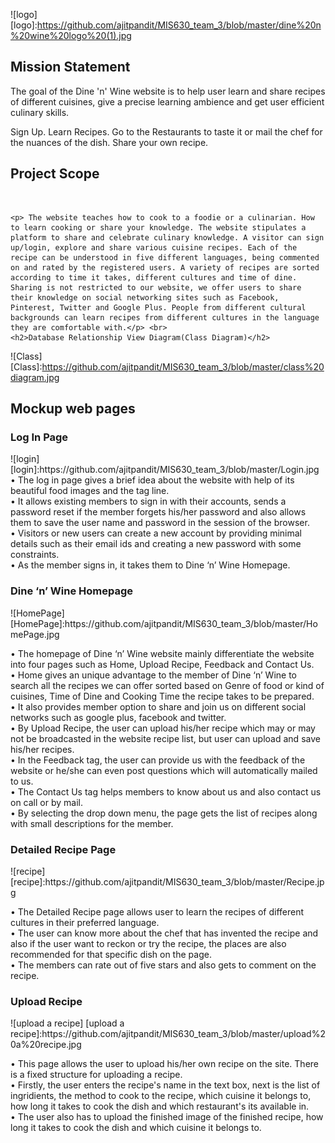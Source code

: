 
![logo]
[logo]:https://github.com/ajitpandit/MIS630_team_3/blob/master/dine%20n%20wine%20logo%20(1).jpg

<h2>Mission Statement</h2>
<p>
The goal of the Dine 'n' Wine website is to help user learn and share recipes of different cuisines, give a precise learning ambience and get user efficient culinary skills.  

Sign Up.
Learn Recipes.
Go to the Restaurants to taste it or mail the chef for the nuances of the dish. 
Share your own recipe.
</p>

<h2>Project Scope</h2><br>

	<p>	The website teaches how to cook to a foodie or a culinarian. How to learn cooking or share your knowledge. The website stipulates a platform to share and celebrate culinary knowledge. A visitor can sign up/login, explore and share various cuisine recipes. Each of the recipe can be understood in five different languages, being commented on and rated by the registered users. A variety of recipes are sorted according to time it takes, different cultures and time of dine. Sharing is not restricted to our website, we offer users to share their knowledge on social networking sites such as Facebook, Pinterest, Twitter and Google Plus. People from different cultural backgrounds can learn recipes from different cultures in the language they are comfortable with.</p> <br>
	<h2>Database Relationship View Diagram(Class Diagram)</h2>
![Class]
[Class]:https://github.com/ajitpandit/MIS630_team_3/blob/master/class%20diagram.jpg
<h2>Mockup web pages </h2>
	
<h3>Log In Page</h3>
![login]
[login]:https://github.com/ajitpandit/MIS630_team_3/blob/master/Login.jpg 
•	The log in page gives a brief idea about the website with help of its beautiful food images and the tag line.<br>
•	It allows existing members to sign in with their accounts, sends a password reset if the member forgets his/her password and also allows them to save the user name and password in the session of the browser. <br>
•	Visitors or new users can create a new account by providing minimal details such as their email ids and creating a new password with some constraints.<br>
•	As the member signs in, it takes them to Dine ‘n’ Wine Homepage.<br>



<h3>Dine ‘n’ Wine Homepage</h3>
![HomePage]
[HomePage]:https://github.com/ajitpandit/MIS630_team_3/blob/master/HomePage.jpg

•	The homepage of Dine ‘n’ Wine website mainly differentiate the website into four pages such as Home, Upload Recipe, Feedback and Contact Us.<br>
•	Home gives an unique advantage to the member of Dine ‘n’ Wine to search all the recipes we can offer sorted based on Genre of food or kind of cuisines, Time of Dine and Cooking Time the recipe takes to be prepared. <br>
•	It also provides member option to share and join us on different social networks such as google plus, facebook and twitter. <br>
•	By Upload Recipe, the user can upload his/her recipe which may or may not be broadcasted in the website recipe list, but user can upload and save his/her recipes. <br>
•	In the Feedback tag, the user can provide us with the feedback of the website or he/she can even post questions which will automatically mailed to us.<br>
•	The Contact Us tag helps members to know about us and also contact us on call or by mail.<br>
•	By selecting the drop down menu, the page gets the list of recipes along with small descriptions for the member.<br>
   


<h3> Detailed Recipe Page </h3> 
![recipe]
[recipe]:https://github.com/ajitpandit/MIS630_team_3/blob/master/Recipe.jpg

•	The Detailed Recipe page allows user to learn the recipes of different cultures in their preferred language. <br>
•	The user can know more about the chef that has invented the recipe and also if the user want to reckon or try the recipe, the places are also recommended for that specific dish on the page. <br>
•	The members can rate out of five stars and also gets to comment on the recipe.<br>
 
<h3> Upload Recipe </h3>
![upload a recipe]
[upload a recipe]:https://github.com/ajitpandit/MIS630_team_3/blob/master/upload%20a%20recipe.jpg

•	This page  allows the user to upload his/her own recipe on the site. There is a fixed structure for uploading a 		recipe.<br>
•	Firstly, the user enters the recipe's name in the text box, next is the list of ingridients, the method to cook to 		the recipe, which cuisine it belongs to, how long it takes to cook the dish and which restaurant's its available 		in.<br>
• 	The user also has to upload the finished image of the finished recipe, how long it takes to cook the dish and which 		cuisine it belongs to.

